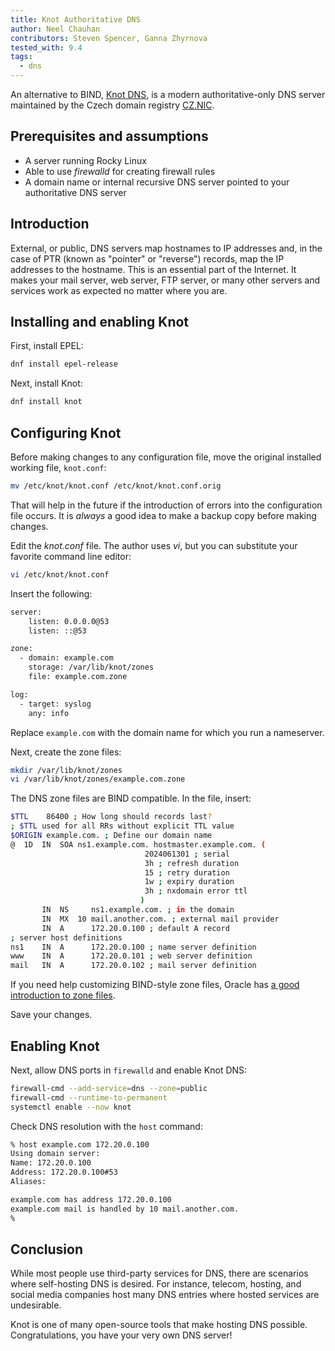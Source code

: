 ```yaml
---
title: Knot Authoritative DNS
author: Neel Chauhan
contributors: Steven Spencer, Ganna Zhyrnova
tested_with: 9.4
tags:
  - dns
---
```


An alternative to BIND, [Knot DNS](https://www.knot-dns.cz/), is a modern authoritative-only DNS server maintained by the Czech domain registry [CZ.NIC](https://www.nic.cz/).

## Prerequisites and assumptions

- A server running Rocky Linux
- Able to use *firewalld* for creating firewall rules
- A domain name or internal recursive DNS server pointed to your authoritative DNS server

## Introduction

External, or public, DNS servers map hostnames to IP addresses and, in the case of PTR (known as "pointer" or "reverse") records, map the IP addresses to the hostname. This is an essential part of the Internet. It makes your mail server, web server, FTP server, or many other servers and services work as expected no matter where you are.

## Installing and enabling Knot

First, install EPEL:

```bash
dnf install epel-release
```

Next, install Knot:

```bash
dnf install knot
```

## Configuring Knot

Before making changes to any configuration file, move the original installed working file, `knot.conf`:

```bash
mv /etc/knot/knot.conf /etc/knot/knot.conf.orig
```

That will help in the future if the introduction of errors into the configuration file occurs. It is *always* a good idea to make a backup copy before making changes.

Edit the *knot.conf* file. The author uses *vi*, but you can substitute your favorite command line editor:

```bash
vi /etc/knot/knot.conf
```

Insert the following:

```bash
server:
    listen: 0.0.0.0@53
    listen: ::@53

zone:
  - domain: example.com
    storage: /var/lib/knot/zones
    file: example.com.zone

log:
  - target: syslog
    any: info
```

Replace `example.com` with the domain name for which you run a nameserver.

Next, create the zone files:

```bash
mkdir /var/lib/knot/zones
vi /var/lib/knot/zones/example.com.zone
```

The DNS zone files are BIND compatible. In the file, insert:

```bash
$TTL    86400 ; How long should records last?
; $TTL used for all RRs without explicit TTL value
$ORIGIN example.com. ; Define our domain name
@  1D  IN  SOA ns1.example.com. hostmaster.example.com. (
                              2024061301 ; serial
                              3h ; refresh duration
                              15 ; retry duration
                              1w ; expiry duration
                              3h ; nxdomain error ttl
                             )
       IN  NS     ns1.example.com. ; in the domain
       IN  MX  10 mail.another.com. ; external mail provider
       IN  A      172.20.0.100 ; default A record
; server host definitions
ns1    IN  A      172.20.0.100 ; name server definition     
www    IN  A      172.20.0.101 ; web server definition
mail   IN  A      172.20.0.102 ; mail server definition
```

If you need help customizing BIND-style zone files, Oracle has [a good introduction to zone files](https://docs.oracle.com/en-us/iaas/Content/DNS/Reference/formattingzonefile.htm).

Save your changes.

## Enabling Knot

Next, allow DNS ports in `firewalld` and enable Knot DNS:

```bash
firewall-cmd --add-service=dns --zone=public
firewall-cmd --runtime-to-permanent
systemctl enable --now knot
```

Check DNS resolution with the `host` command:

```bash
% host example.com 172.20.0.100
Using domain server:
Name: 172.20.0.100
Address: 172.20.0.100#53
Aliases: 

example.com has address 172.20.0.100
example.com mail is handled by 10 mail.another.com.
%
```

## Conclusion

While most people use third-party services for DNS, there are scenarios where self-hosting DNS is desired. For instance, telecom, hosting, and social media companies host many DNS entries where hosted services are undesirable.

Knot is one of many open-source tools that make hosting DNS possible. Congratulations, you have your very own DNS server!
